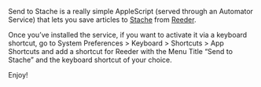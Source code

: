 Send to Stache is a really simple AppleScript (served through an Automator Service) that lets you save articles to [Stache](http://getstache.com) from [Reeder](http://reederapp.com/mac/). 

Once you’ve installed the service, if you want to activate it via a keyboard shortcut, go to System Preferences > Keyboard > Shortcuts > App Shortcuts and add a shortcut for Reeder with the Menu Title “Send to Stache” and the keyboard shortcut of your choice.

Enjoy!